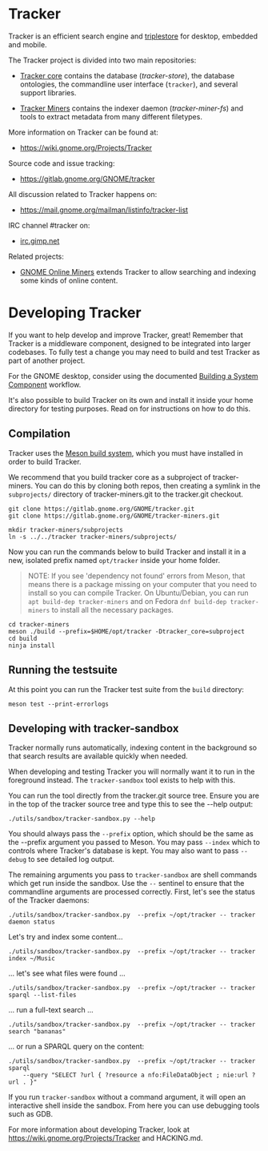 # Tracker

Tracker is an efficient search engine and
[triplestore](https://en.wikipedia.org/wiki/Triplestore) for desktop, embedded
and mobile.

The Tracker project is divided into two main repositories:

  * [Tracker core](https://gitlab.gnome.org/GNOME/tracker) contains the database
    (*tracker-store*), the database ontologies, the commandline user
    interface (`tracker`), and several support libraries.

  * [Tracker Miners](https://gitlab.gnome.org/GNOME/tracker-miners) contains
    the indexer daemon (*tracker-miner-fs*) and tools to extract metadata
    from many different filetypes.

More information on Tracker can be found at:

  * <https://wiki.gnome.org/Projects/Tracker>

Source code and issue tracking:

  * <https://gitlab.gnome.org/GNOME/tracker>

All discussion related to Tracker happens on:

  * <https://mail.gnome.org/mailman/listinfo/tracker-list>

IRC channel #tracker on:

  * [irc.gimp.net](irc://irc.gimp.net)

Related projects:

  * [GNOME Online Miners](https://gitlab.gnome.org/GNOME/gnome-online-miners/)
    extends Tracker to allow searching and indexing some kinds of online
    content.

# Developing Tracker

If you want to help develop and improve Tracker, great! Remember that Tracker
is a middleware component, designed to be integrated into larger codebases. To
fully test a change you may need to build and test Tracker as part of another
project.

For the GNOME desktop, consider using the documented [Building a System
Component](https://wiki.gnome.org/Newcomers/BuildSystemComponent) workflow.

It's also possible to build Tracker on its own and install it inside your home
directory for testing purposes.  Read on for instructions on how to do this.

## Compilation

Tracker uses the [Meson build system](http://mesonbuild.com), which you must
have installed in order to build Tracker.

We recommend that you build tracker core as a subproject of tracker-miners.
You can do this by cloning both repos, then creating a symlink in the
`subprojects/` directory of tracker-miners.git to the tracker.git checkout.

    git clone https://gitlab.gnome.org/GNOME/tracker.git
    git clone https://gitlab.gnome.org/GNOME/tracker-miners.git

    mkdir tracker-miners/subprojects
    ln -s ../../tracker tracker-miners/subprojects/

Now you can run the commands below to build Tracker and install it in a
new, isolated prefix named `opt/tracker` inside your home folder.

> NOTE: If you see 'dependency not found' errors from Meson, that means there
> is a package missing on your computer that you need to install so you can
> compile Tracker. On Ubuntu/Debian, you can run `apt build-dep tracker-miners`
> and on Fedora `dnf build-dep tracker-miners` to install all the necessary
> packages.

    cd tracker-miners
    meson ./build --prefix=$HOME/opt/tracker -Dtracker_core=subproject
    cd build
    ninja install

## Running the testsuite

At this point you can run the Tracker test suite from the `build` directory:

    meson test --print-errorlogs

## Developing with tracker-sandbox

Tracker normally runs automatically, indexing content in the background so that
search results are available quickly when needed.

When developing and testing Tracker you will normally want it to run in the
foreground instead. The `tracker-sandbox` tool exists to help with this.

You can run the tool directly from the tracker.git source tree. Ensure you are
in the top of the tracker source tree and type this to see the --help output: 

    ./utils/sandbox/tracker-sandbox.py --help

You should always pass the `--prefix` option, which should be the same as the
--prefix argument you passed to Meson. You may pass `--index` which to controls
where Tracker's database is kept. You may also want to pass `--debug` to see
detailed log output.

The remaining arguments you pass to `tracker-sandbox` are shell commands which
get run inside the sandbox. Use the `--` sentinel to ensure that the
commandline arguments are processed correctly. First, let's see the status of
the Tracker daemons:

    ./utils/sandbox/tracker-sandbox.py  --prefix ~/opt/tracker -- tracker daemon status

Let's try and index some content...

    ./utils/sandbox/tracker-sandbox.py  --prefix ~/opt/tracker -- tracker index ~/Music

... let's see what files were found ...

    ./utils/sandbox/tracker-sandbox.py  --prefix ~/opt/tracker -- tracker sparql --list-files

... run a full-text search ...

    ./utils/sandbox/tracker-sandbox.py  --prefix ~/opt/tracker -- tracker search "bananas"

... or run a SPARQL query on the content:

    ./utils/sandbox/tracker-sandbox.py  --prefix ~/opt/tracker -- tracker sparql
        --query "SELECT ?url { ?resource a nfo:FileDataObject ; nie:url ?url . }"

If you run `tracker-sandbox` without a command argument, it will open an
interactive shell inside the sandbox. From here you can use debugging tools
such as GDB.

For more information about developing Tracker, look at
https://wiki.gnome.org/Projects/Tracker and HACKING.md.
